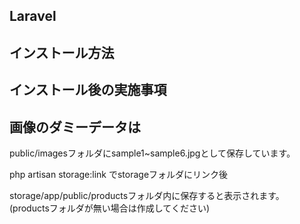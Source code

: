 ## Laravel

## インストール方法

## インストール後の実施事項

## 画像のダミーデータは 
public/imagesフォルダにsample1~sample6.jpgとして保存しています。

php artisan storage:link でstorageフォルダにリンク後

storage/app/public/productsフォルダ内に保存すると表示されます。
(productsフォルダが無い場合は作成してください)